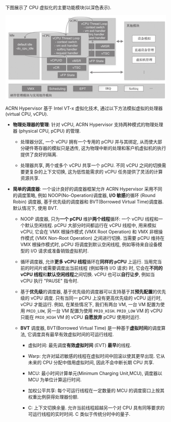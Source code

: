 
下图展示了 CPU 虚拟化的主要功能模块(以深色表示)​.

![2024-11-03-22-33-08.png](./images/2024-11-03-22-33-08.png)

ACRN Hypervisor 基于 Intel VT-x 虚拟化技术, 通过以下方法模拟虚拟的处理器(virtual CPU, vCPU).

* **物理处理器的管理**: 针对 vCPU, ACRN Hypervisor 支持两种模式的物理处理器 (physical CPU, pCPU) 的管理.

  * 处理器分区, 一个 vCPU 拥有一个专用的 pCPU 并与其绑定, 从而使大部分硬件寄存器的模拟只是透传, 这为物理中断的处理和客户机虚拟机的执行提供了良好的隔离.

  * 处理器共享, 两个或多个 vCPU 共享一个 pCPU. 不同 vCPU 之间的切换需要更复杂的上下文切换, 这为低性能需求的 vCPU 任务提供了灵活的计算资源共享.

* **简单的调度器**: 一个设计良好的调度器框架允许 ACRN Hypervisor 采用不同的调度策略, 例如 NOOP(No-Operation)调度器, **I/O 敏感**的循环 (Round Robin) 调度器, 基于优先级的调度器和 BVT(Borrowed Virtual Time)调度器. 默认情况下, 使用 BVT.

  * NOOP 调度器, 只为**一个 pCPU** 维护**两个线程**循环: 一个 vCPU 线程和一个默认空闲线程. pCPU 大部分时间都运行在 vCPU 线程中, 用来模拟 vCPU, 它会在 VMX 根操作模式 (VMX Root Operation) 和 VMX 非根操作模式 (VMX Non-Root Operation) 之间进行切换. 当需要 pCPU 维持在 VMX 根操作模式时, pCPU 将调度到默认空闲线程, 例如等待来自设备模型的 I/O 请求或准备销毁虚拟机时.

  * 循环调度器, 允许**更多 vCPU 线程**循环在**同样的 pCPU** 上运行. 当用完当前的时间片或需要调度出当前线程 (例如等待 I/O 请求) 时, 它会在**不同的 vCPU 线程**和**默认空闲线程**之间切换. vCPU 也可以**自行让步**, 例如当 vCPU 执行 "PAUSE" 指令时.

  * 基于**优先级**的调度器, 基于优先级的调度器可以支持基于其**预先配置**的优先级的 vCPU 调度. 只有当同一 pCPU 上没有更高优先级的 vCPU 运行时, vCPU 才能运行. 例如, 在某些情况下, 我们有两台 VM, 一台 VM 配置为使用 `PRIO_LOW`, 另一台 VM 配置为使用 `PRIO_HIGH`. `PRIO_LOW` VM 的 vCPU 只能在 `PRIO_HIGH` VM 的 vCPU **自愿放弃** pCPU 使用时运行.

  * **BVT** 调度器, BVT(Borrowed Virtual Time) 是一种基于**虚拟时间**的调度算法, 它调度具有最早有效虚拟时间的可运行线程.

    * 虚拟时间: 最先调度**有效虚拟时间** (EVT) **最早**的线程.

    * Warp: 允许对延迟敏感的线程在虚拟时间中回滚以使其更早出现. 它从未来的 CPU 分配中借用虚拟时间, 因此不会中断长期 CPU 共享.

    * MCU: 最小时间计算单元(Minimum Charging Unit,MCU), 调度器以 MCU 为单位计算运行时间.

    * 加权公平共享: 每个可运行线程在一定数量的 MCU 的调度窗口上按其权重比例获得处理器份额.

    * C: 上下文切换余量. 允许当前线程超越另一个对 CPU 具有同等要求的可运行线程的实时时间. C 类似于传统分时中的量子.

